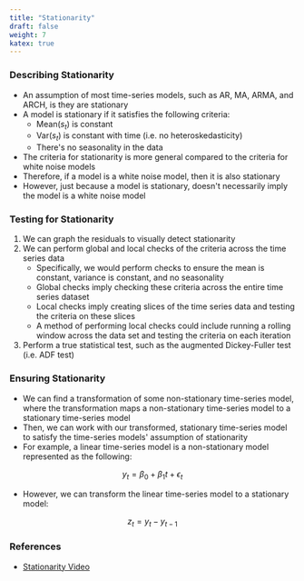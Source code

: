 ```yaml
---
title: "Stationarity"
draft: false
weight: 7
katex: true
---
```


### Describing Stationarity
- An assumption of most time-series models, such as AR, MA, ARMA, and ARCH, is they are stationary
- A model is stationary if it satisfies the following criteria:
	- Mean($s_{t}$) is constant
	- Var($s_{t}$) is constant with time (i.e. no heteroskedasticity)
	- There's no seasonality in the data
- The criteria for stationarity is more general compared to the criteria for white noise models
- Therefore, if a model is a white noise model, then it is also stationary
- However, just because a model is stationary, doesn't necessarily imply the model is a white noise model

### Testing for Stationarity
1. We can graph the residuals to visually detect stationarity
2. We can perform global and local checks of the criteria across the time series data
	- Specifically, we would perform checks to ensure the mean is constant, variance is constant, and no seasonality
	- Global checks imply checking these criteria across the entire time series dataset
	- Local checks imply creating slices of the time series data and testing the criteria on these slices
	- A method of performing local checks could include running a rolling window across the data set and testing the criteria on each iteration
3. Perform a true statistical test, such as the augmented Dickey-Fuller test (i.e. ADF test)

### Ensuring Stationarity
- We can find a transformation of some non-stationary time-series model, where the transformation maps a non-stationary time-series model to a stationary time-series model
- Then, we can work with our transformed, stationary time-series model to satisfy the time-series models' assumption of stationarity
- For example, a linear time-series model is a non-stationary model represented as the following:

$$ y_{t} = \beta_{0} + \beta_{1}t + \epsilon_{t} $$

- However, we can transform the linear time-series model to a stationary model:

$$ z_{t} = y_{t} - y_{t-1} $$

### References
- [Stationarity Video](https://www.youtube.com/watch?v=oY-j2Wof51c)

